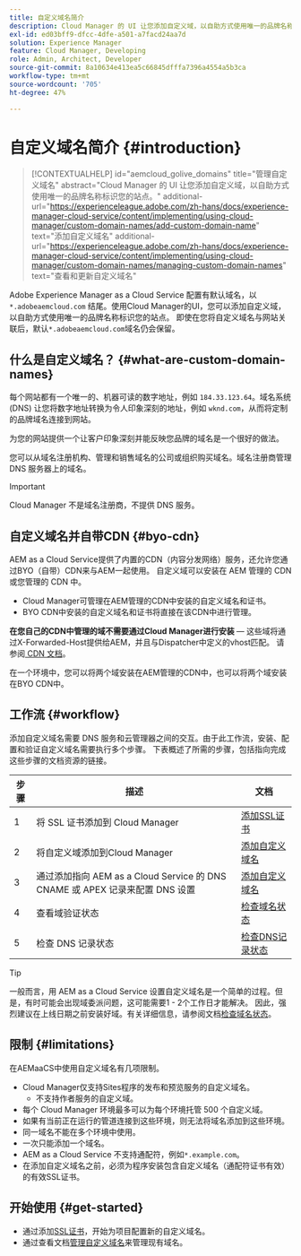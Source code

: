 ```yaml
---
title: 自定义域名简介
description: Cloud Manager 的 UI 让您添加自定义域，以自助方式使用唯一的品牌名称标识您的站点。
exl-id: ed03bff9-dfcc-4dfe-a501-a7facd24aa7d
solution: Experience Manager
feature: Cloud Manager, Developing
role: Admin, Architect, Developer
source-git-commit: 8a10634e413ea5c66845dfffa7396a4554a5b3ca
workflow-type: tm+mt
source-wordcount: '705'
ht-degree: 47%

---
```



# 自定义域名简介 {#introduction}

>[!CONTEXTUALHELP]
>id="aemcloud_golive_domains"
>title="管理自定义域名"
>abstract="Cloud Manager 的 UI 让您添加自定义域，以自助方式使用唯一的品牌名称标识您的站点。"
>additional-url="https://experienceleague.adobe.com/zh-hans/docs/experience-manager-cloud-service/content/implementing/using-cloud-manager/custom-domain-names/add-custom-domain-name" text="添加自定义域名"
>additional-url="https://experienceleague.adobe.com/zh-hans/docs/experience-manager-cloud-service/content/implementing/using-cloud-manager/custom-domain-names/managing-custom-domain-names" text="查看和更新自定义域名"

Adobe Experience Manager as a Cloud Service 配置有默认域名，以 `*.adobeaemcloud.com` 结尾。使用Cloud Manager的UI，您可以添加自定义域，以自助方式使用唯一的品牌名称标识您的站点。 即使在您将自定义域名与网站关联后，默认`*.adobeaemcloud.com`域名仍会保留。

## 什么是自定义域名？ {#what-are-custom-domain-names}

每个网站都有一个唯一的、机器可读的数字地址，例如 `184.33.123.64`。域名系统 (DNS) 让您将数字地址转换为令人印象深刻的地址，例如 `wknd.com`，从而将定制的品牌域名连接到网站。

为您的网站提供一个让客户印象深刻并能反映您品牌的域名是一个很好的做法。

您可以从域名注册机构、管理和销售域名的公司或组织购买域名。域名注册商管理 DNS 服务器上的域名。

>[!IMPORTANT]
>
>Cloud Manager 不是域名注册商，不提供 DNS 服务。

## 自定义域名并自带CDN {#byo-cdn}

AEM as a Cloud Service提供了内置的CDN（内容分发网络）服务，还允许您通过BYO（自带）CDN来与AEM一起使用。 自定义域可以安装在 AEM 管理的 CDN 或您管理的 CDN 中。

* Cloud Manager可管理在AEM管理的CDN中安装的自定义域名和证书。
* BYO CDN中安装的自定义域名和证书将直接在该CDN中进行管理。

**在您自己的CDN中管理的域不需要通过Cloud Manager进行安装** — 这些域将通过X-Forwarded-Host提供给AEM，并且与Dispatcher中定义的vhost匹配。 请参阅[ CDN 文档](/help/implementing/dispatcher/cdn.md)。

在一个环境中，您可以将两个域安装在AEM管理的CDN中，也可以将两个域安装在BYO CDN中。

## 工作流 {#workflow}

添加自定义域名需要 DNS 服务和云管理器之间的交互。由于此工作流，安装、配置和验证自定义域名需要执行多个步骤。 下表概述了所需的步骤，包括指向完成这些步骤的文档资源的链接。

| 步骤 | 描述 | 文档 |
| --- | --- | --- |
| 1 | 将 SSL 证书添加到 Cloud Manager | [添加SSL证书](/help/implementing/cloud-manager/managing-ssl-certifications/add-ssl-certificate.md) |
| 2 | 将自定义域添加到Cloud Manager | [添加自定义域名](/help/implementing/cloud-manager/custom-domain-names/add-custom-domain-name.md) |
| 3 | 通过添加指向 AEM as a Cloud Service 的 DNS CNAME 或 APEX 记录来配置 DNS 设置 | [添加自定义域名](/help/implementing/cloud-manager/custom-domain-names/add-custom-domain-name.md) |
| 4 | 查看域验证状态 | [检查域名状态](/help/implementing/cloud-manager/custom-domain-names/check-domain-name-status.md) |
| 5 | 检查 DNS 记录状态 | [检查DNS记录状态](/help/implementing/cloud-manager/custom-domain-names/check-dns-record-status.md) |

>[!TIP]
>
>一般而言，用 AEM as a Cloud Service 设置自定义域名是一个简单的过程。但是，有时可能会出现域委派问题，这可能需要1 - 2个工作日才能解决。 因此，强烈建议在上线日期之前安装好域。有关详细信息，请参阅文档[检查域名状态](/help/implementing/cloud-manager/custom-domain-names/check-domain-name-status.md)。

## 限制 {#limitations}

在AEMaaCS中使用自定义域名有几项限制。

* Cloud Manager仅支持Sites程序的发布和预览服务的自定义域名。
   * 不支持作者服务的自定义域。
* 每个 Cloud Manager 环境最多可以为每个环境托管 500 个自定义域。
* 如果有当前正在运行的管道连接到这些环境，则无法将域名添加到这些环境。
* 同一域名不能在多个环境中使用。
* 一次只能添加一个域名。
* AEM as a Cloud Service 不支持通配符，例如`*.example.com`。
* 在添加自定义域名之前，必须为程序安装包含自定义域名（通配符证书有效）的有效SSL证书。

## 开始使用 {#get-started}

* 通过添加[SSL证书](/help/implementing/cloud-manager/managing-ssl-certifications/add-ssl-certificate.md)，开始为项目配置新的自定义域名。
* 通过查看文档[管理自定义域名](/help/implementing/cloud-manager/custom-domain-names/managing-custom-domain-names.md)来管理现有域名。
